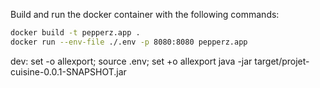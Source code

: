 Build and run the docker container with the following commands:
```Bash
docker build -t pepperz.app .
docker run --env-file ./.env -p 8080:8080 pepperz.app
```

dev:
set -o allexport; source .env; set +o allexport
java -jar target/projet-cuisine-0.0.1-SNAPSHOT.jar
